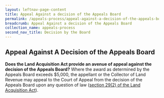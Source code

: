 ```yaml
---
layout: leftnav-page-content
title: Appeal Against a decision of the Appeals Board
permalink: /appeals-process/appeal-against-a-decision-of-the-appeals-board/
breadcrumb: Appeal Against a decision of the Appeals Board
collection_name: appeals-process
second_nav_title: Decision by the Board 
---
```


Appeal Against A Decision of the Appeals Board
---

**Does the Land Acquisition Act provide an avenue of appeal against the decision of the Appeals Board?**
Where the award as determined by the Appeals Board exceeds $5,000, the appellant or the Collector of Land Revenue may appeal to the Court of Appeal from the decision of the Appeals Board upon any question of law ([section 29(2) of the Land Acquisition Act](https://sso.agc.gov.sg/Act/LAA1966?ProvIds=pr29-#pr29-)).
